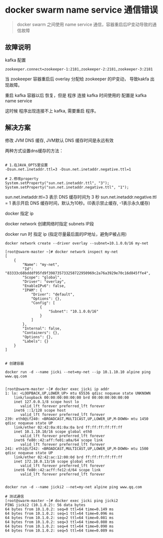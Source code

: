 # docker swarm name service 通信错误



> docker swarm 之间使用 name service 通信，容器重启后IP变动导致的通信故障

## 故障说明

kafka 配置

```
zookeeper.connect=zookeeper-1:2181,zookeeper-2:2181,zookeeper-3:2181
```

当 zookeeper 容器重启后 overlay 分配给 zookeeper 的IP变动， 导致kakfa 出现故障。

重启 kafka 容器以后 恢复，但是 程序 连接 kafka 时间使用的 配置是 kafka name service

这时候 程序出现连接不上 kafka, 需要重启 程序。


## 解决方案


修改 JVM DNS 缓存, JVM默认 DNS 缓存时间是永远有效


两种方式设置dns缓存的方法：

```

# 1.在JAVA_OPTS里设置
-Dsun.net.inetaddr.ttl=3 -Dsun.net.inetaddr.negative.ttl=1

# 2.修改property
System.setProperty("sun.net.inetaddr.ttl", "3");
System.setProperty("sun.net.inetaddr.negative.ttl", "1");
```

sun.net.inetaddr.ttl=3  表示 DNS 缓存时间为 3 秒
sun.net.inetaddr.negative.ttl = 1 表示开启 DNS 缓存时间，默认为10秒。(0表示禁止缓存, -1表示永久缓存)




docker 指定 ip

docker network 创建网络时指定 subnets IP段

docker run 时 指定 ip (指定尽量最后面的IP地址，避免IP被占用)


```
docker network create --driver overlay --subnet=10.1.0.0/16 my-net

[root@swarm-master ~]# docker network inspect my-net
[
    {
        "Name": "my-net",
        "Id": "83333c68bdddf95fd9f398735733258722950969c2a76a3929e70c16d845ffe4",
        "Scope": "global",
        "Driver": "overlay",
        "EnableIPv6": false,
        "IPAM": {
            "Driver": "default",
            "Options": {},
            "Config": [
                {
                    "Subnet": "10.1.0.0/16"
                }
            ]
        },
        "Internal": false,
        "Containers": {},
        "Options": {},
        "Labels": {}
    }
]


# 创建容器

docker run -d --name jicki --net=my-net --ip 10.1.10.10 alpine ping www.qq.com


[root@swarm-master ~]# docker exec jicki ip addr
1: lo: <LOOPBACK,UP,LOWER_UP> mtu 65536 qdisc noqueue state UNKNOWN 
    link/loopback 00:00:00:00:00:00 brd 00:00:00:00:00:00
    inet 127.0.0.1/8 scope host lo
       valid_lft forever preferred_lft forever
    inet6 ::1/128 scope host 
       valid_lft forever preferred_lft forever
239: eth0@if240: <BROADCAST,MULTICAST,UP,LOWER_UP,M-DOWN> mtu 1450 qdisc noqueue state UP 
    link/ether 02:42:0a:01:0a:0a brd ff:ff:ff:ff:ff:ff
    inet 10.1.10.10/16 scope global eth0
       valid_lft forever preferred_lft forever
    inet6 fe80::42:aff:fe01:a0a/64 scope link 
       valid_lft forever preferred_lft forever
241: eth1@if242: <BROADCAST,MULTICAST,UP,LOWER_UP,M-DOWN> mtu 1500 qdisc noqueue state UP 
    link/ether 02:42:ac:12:00:0d brd ff:ff:ff:ff:ff:ff
    inet 172.18.0.13/16 scope global eth1
       valid_lft forever preferred_lft forever
    inet6 fe80::42:acff:fe12:d/64 scope link 
       valid_lft forever preferred_lft forever
	   

docker run -d --name jicki2 --net=my-net alpine ping www.qq.com

# 测试通信
[root@swarm-master ~]# docker exec jicki ping jicki2
PING jicki2 (10.1.0.2): 56 data bytes
64 bytes from 10.1.0.2: seq=0 ttl=64 time=0.149 ms
64 bytes from 10.1.0.2: seq=1 ttl=64 time=0.096 ms
64 bytes from 10.1.0.2: seq=2 ttl=64 time=0.081 ms
64 bytes from 10.1.0.2: seq=3 ttl=64 time=0.080 ms
64 bytes from 10.1.0.2: seq=4 ttl=64 time=0.090 ms
64 bytes from 10.1.0.2: seq=5 ttl=64 time=0.089 ms
```

